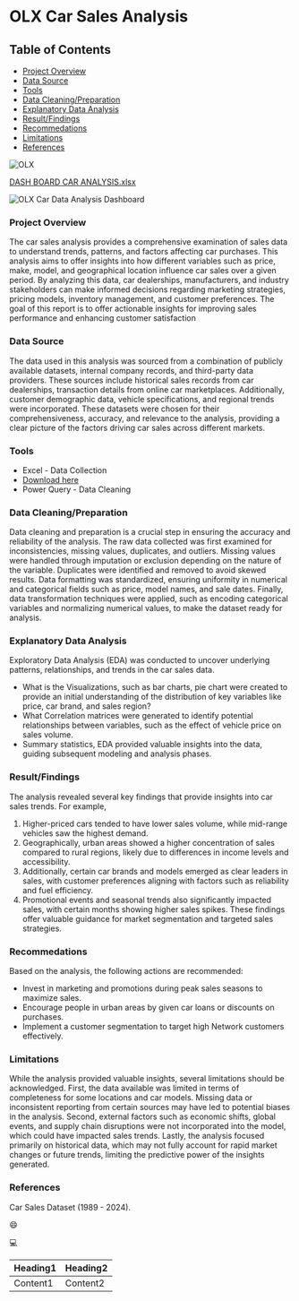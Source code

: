 # OLX Car Sales Analysis 

## Table of Contents

- [Project Overview](#project-overview)
- [Data Source](#data-source)
- [Tools](#tools)
- [Data Cleaning/Preparation](#data-cleaningpreparation)
- [Explanatory Data Analysis](#explanatory-data-analysis)
- [Result/Findings](#resultfindings)
- [Recommedations](#recommedations)
- [Limitations](#limitations)
- [References](#refrences)

  
![OLX](https://github.com/user-attachments/assets/315616bc-a354-46f5-9d91-a61a43808a76)

[DASH BOARD CAR ANALYSIS.xlsx](https://github.com/user-attachments/files/18320517/DASH.BOARD.CAR.ANALYSIS.xlsx)

![OLX Car Data Analysis Dashboard](https://github.com/user-attachments/assets/c16cc1a3-f733-4a00-a25c-ded75ed7d3be)

### Project Overview

The car sales analysis provides a comprehensive examination of sales data to understand trends, patterns, and factors affecting car purchases. This analysis aims to offer insights into how different variables such as price, make, model, and geographical location influence car sales over a given period. By analyzing this data, car dealerships, manufacturers, and industry stakeholders can make informed decisions regarding marketing strategies, pricing models, inventory management, and customer preferences. The goal of this report is to offer actionable insights for improving sales performance and enhancing customer satisfaction

### Data Source

The data used in this analysis was sourced from a combination of publicly available datasets, internal company records, and third-party data providers. These sources include historical sales records from car dealerships, transaction details from online car marketplaces. Additionally, customer demographic data, vehicle specifications, and regional trends were incorporated. These datasets were chosen for their comprehensiveness, accuracy, and relevance to the analysis, providing a clear picture of the factors driving car sales across different markets.

### Tools

- Excel - Data Collection
- [Download here](https://microsoft.com)
- Power Query - Data Cleaning

### Data Cleaning/Preparation

Data cleaning and preparation is a crucial step in ensuring the accuracy and reliability of the analysis. The raw data collected was first examined for inconsistencies, missing values, duplicates, and outliers. Missing values were handled through imputation or exclusion depending on the nature of the variable. Duplicates were identified and removed to avoid skewed results. Data formatting was standardized, ensuring uniformity in numerical and categorical fields such as price, model names, and sale dates. Finally, data transformation techniques were applied, such as encoding categorical variables and normalizing numerical values, to make the dataset ready for analysis.

### Explanatory Data Analysis

Exploratory Data Analysis (EDA) was conducted to uncover underlying patterns, relationships, and trends in the car sales data. 
- What is the Visualizations, such as bar charts, pie chart were created to provide an initial understanding of the distribution of key variables like price, car brand, and sales region?
- What Correlation matrices were generated to identify potential relationships between variables, such as the effect of vehicle price on sales volume.
- Summary statistics, EDA provided valuable insights into the data, guiding subsequent modeling and analysis phases.

### Result/Findings

The analysis revealed several key findings that provide insights into car sales trends. For example, 
1. Higher-priced cars tended to have lower sales volume, while mid-range vehicles saw the highest demand.
2. Geographically, urban areas showed a higher concentration of sales compared to rural regions, likely due to differences in income levels and accessibility.
3. Additionally, certain car brands and models emerged as clear leaders in sales, with customer preferences aligning with factors such as reliability and fuel efficiency.
4. Promotional events and seasonal trends also significantly impacted sales, with certain months showing higher sales spikes.
These findings offer valuable guidance for market segmentation and targeted sales strategies.

### Recommedations

Based on the analysis, the following actions are recommended:
- Invest in marketing and promotions during peak sales seasons to maximize sales.
- Encourage people in urban areas by given car loans or discounts on purchases.
- Implement a customer segmentation to target high Network customers effectively.

### Limitations 

While the analysis provided valuable insights, several limitations should be acknowledged. 
First, the data available was limited in terms of completeness for some locations and car models. Missing data or inconsistent reporting from certain sources may have led to potential biases in the analysis. 
Second, external factors such as economic shifts, global events, and supply chain disruptions were not incorporated into the model, which could have impacted sales trends. 
Lastly, the analysis focused primarily on historical data, which may not fully account for rapid market changes or future trends, limiting the predictive power of the insights generated.

### References

Car Sales Dataset (1989 - 2024). 

😄

💻

|Heading1|Heading2|
|-------|--------|
|Content1|Content2|

